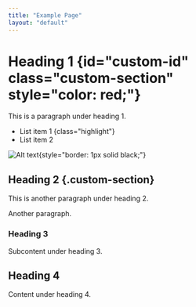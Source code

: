 ```yaml
---
title: "Example Page"
layout: "default"
---
```


# Heading 1 {id="custom-id" class="custom-section" style="color: red;"}
This is a paragraph under heading 1.

- List item 1 {class="highlight"}
- List item 2

![Alt text](image.jpg){style="border: 1px solid black;"}

## Heading 2 {.custom-section}
This is another paragraph under heading 2.

Another paragraph.

### Heading 3 
Subcontent under heading 3.

## Heading 4
Content under heading 4.
